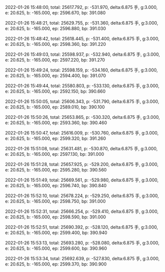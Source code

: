 2022-01-26 15:48:00, total: 25617.792, p: -531.970, delta:6.875 手, g:3.000, e: 20.625, b: -165.000, ep: 2596.670, bp: 391.080

2022-01-26 15:48:21, total: 25629.755, p: -531.360, delta:6.875 手, g:3.000, e: 20.625, b: -165.000, ep: 2596.880, bp: 391.030

2022-01-26 15:48:42, total: 25618.445, p: -531.400, delta:6.875 手, g:3.000, e: 20.625, b: -165.000, ep: 2598.360, bp: 391.220

2022-01-26 15:49:03, total: 25598.937, p: -532.940, delta:6.875 手, g:3.000, e: 20.625, b: -165.000, ep: 2597.220, bp: 391.270

2022-01-26 15:49:24, total: 25598.159, p: -534.160, delta:6.875 手, g:3.000, e: 20.625, b: -165.000, ep: 2594.400, bp: 391.070

2022-01-26 15:49:44, total: 25580.803, p: -533.130, delta:6.875 手, g:3.000, e: 20.625, b: -165.000, ep: 2592.150, bp: 390.660

2022-01-26 15:50:05, total: 25606.343, p: -531.790, delta:6.875 手, g:3.000, e: 20.625, b: -165.000, ep: 2589.010, bp: 390.100

2022-01-26 15:50:26, total: 25653.865, p: -530.320, delta:6.875 手, g:3.000, e: 20.625, b: -165.000, ep: 2593.360, bp: 390.460

2022-01-26 15:50:47, total: 25616.009, p: -530.760, delta:6.875 手, g:3.000, e: 20.625, b: -165.000, ep: 2599.320, bp: 391.260

2022-01-26 15:51:08, total: 25631.481, p: -530.870, delta:6.875 手, g:3.000, e: 20.625, b: -165.000, ep: 2597.130, bp: 391.000

2022-01-26 15:51:28, total: 25657.925, p: -529.200, delta:6.875 手, g:3.000, e: 20.625, b: -165.000, ep: 2595.280, bp: 390.560

2022-01-26 15:51:49, total: 25669.561, p: -529.980, delta:6.875 手, g:3.000, e: 20.625, b: -165.000, ep: 2596.740, bp: 390.840

2022-01-26 15:52:10, total: 25678.224, p: -529.250, delta:6.875 手, g:3.000, e: 20.625, b: -165.000, ep: 2598.750, bp: 391.000

2022-01-26 15:52:31, total: 25666.254, p: -529.410, delta:6.875 手, g:3.000, e: 20.625, b: -165.000, ep: 2598.590, bp: 391.000

2022-01-26 15:52:51, total: 25690.392, p: -528.120, delta:6.875 手, g:3.000, e: 20.625, b: -165.000, ep: 2599.400, bp: 390.940

2022-01-26 15:53:13, total: 25693.280, p: -528.080, delta:6.875 手, g:3.000, e: 20.625, b: -165.000, ep: 2599.600, bp: 390.960

2022-01-26 15:53:34, total: 25692.639, p: -527.830, delta:6.875 手, g:3.000, e: 20.625, b: -165.000, ep: 2599.370, bp: 390.900